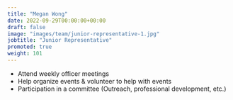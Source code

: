 ```yaml
---
title: "Megan Wong"
date: 2022-09-29T00:00:00+00:00
draft: false
image: "images/team/junior-representative-1.jpg"
jobtitle: "Junior Representative"
promoted: true
weight: 101
---
```


- Attend weekly officer meetings
- Help organize events & volunteer to help with events
- Participation in a committee (Outreach, professional development, etc.)
